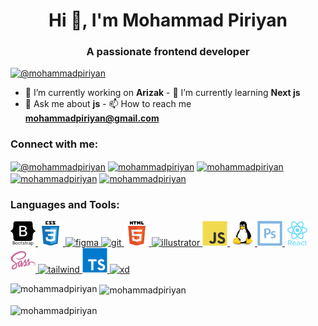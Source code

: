 
<h1 align="center">Hi 👋, I'm Mohammad Piriyan</h1>
<h3 align="center">A passionate frontend developer</h3>

<img
align="right"
width="400"
  src="https://media.giphy.com/media/v1.Y2lkPTc5MGI3NjExYWQ0ZDQzNDg3ZjA5ZGE4NGQ2ZGEwYzFiZDIxMjJhMjA4ZmMyMDI2YiZjdD1n/qgQUggAC3Pfv687qPC/giphy.gif"
  alt=""
/>

<p align="left">
  <a href="https://twitter.com/mohammadpiriyan" target="blank"
    ><img
      src="https://img.shields.io/twitter/follow/@mohammadpiriyan?logo=twitter&style=for-the-badge"
      alt="@mohammadpiriyan"
  /></a>
</p>

- 🔭 I’m currently working on **Arizak** - 🌱 I’m currently learning **Next js**
- 💬 Ask me about **js** - 📫 How to reach me **mohammadpiriyan@gmail.com**

<h3 align="left">Connect with me:</h3>
<p align="left">
<a href="https://twitter.com/@mohammadpiriyan" target="blank"><img align="center" src="https://raw.githubusercontent.com/rahuldkjain/github-profile-readme-generator/master/src/images/icons/Social/twitter.svg" alt="@mohammadpiriyan" height="30" width="40" /></a>
<a href="https://linkedin.com/in/mohammadpiriyan" target="blank"><img align="center" src="https://raw.githubusercontent.com/rahuldkjain/github-profile-readme-generator/master/src/images/icons/Social/linked-in-alt.svg" alt="mohammadpiriyan" height="30" width="40" /></a>
<a href="https://instagram.com/mohammadpiriyan" target="blank"><img align="center" src="https://raw.githubusercontent.com/rahuldkjain/github-profile-readme-generator/master/src/images/icons/Social/instagram.svg" alt="mohammadpiriyan" height="30" width="40" /></a>
<a href="https://dribbble.com/mohammadpiriyan" target="blank"><img align="center" src="https://raw.githubusercontent.com/rahuldkjain/github-profile-readme-generator/master/src/images/icons/Social/dribbble.svg" alt="mohammadpiriyan" height="30" width="40" /></a>
<a href="https://www.behance.net/mohammadpiriyan" target="blank"><img align="center" src="https://raw.githubusercontent.com/rahuldkjain/github-profile-readme-generator/master/src/images/icons/Social/behance.svg" alt="mohammadpiriyan" height="30" width="40" /></a>
</p>

<h3 align="left">Languages and Tools:</h3>
<p align="left"> <a href="https://getbootstrap.com" target="_blank" rel="noreferrer"> <img src="https://raw.githubusercontent.com/devicons/devicon/master/icons/bootstrap/bootstrap-plain-wordmark.svg" alt="bootstrap" width="40" height="40"/> </a> <a href="https://www.w3schools.com/css/" target="_blank" rel="noreferrer"> <img src="https://raw.githubusercontent.com/devicons/devicon/master/icons/css3/css3-original-wordmark.svg" alt="css3" width="40" height="40"/> </a> <a href="https://www.figma.com/" target="_blank" rel="noreferrer"> <img src="https://www.vectorlogo.zone/logos/figma/figma-icon.svg" alt="figma" width="40" height="40"/> </a> <a href="https://git-scm.com/" target="_blank" rel="noreferrer"> <img src="https://www.vectorlogo.zone/logos/git-scm/git-scm-icon.svg" alt="git" width="40" height="40"/> </a> <a href="https://www.w3.org/html/" target="_blank" rel="noreferrer"> <img src="https://raw.githubusercontent.com/devicons/devicon/master/icons/html5/html5-original-wordmark.svg" alt="html5" width="40" height="40"/> </a> <a href="https://www.adobe.com/in/products/illustrator.html" target="_blank" rel="noreferrer"> <img src="https://www.vectorlogo.zone/logos/adobe_illustrator/adobe_illustrator-icon.svg" alt="illustrator" width="40" height="40"/> </a> <a href="https://developer.mozilla.org/en-US/docs/Web/JavaScript" target="_blank" rel="noreferrer"> <img src="https://raw.githubusercontent.com/devicons/devicon/master/icons/javascript/javascript-original.svg" alt="javascript" width="40" height="40"/> </a> <a href="https://www.linux.org/" target="_blank" rel="noreferrer"> <img src="https://raw.githubusercontent.com/devicons/devicon/master/icons/linux/linux-original.svg" alt="linux" width="40" height="40"/> </a> <a href="https://www.photoshop.com/en" target="_blank" rel="noreferrer"> <img src="https://raw.githubusercontent.com/devicons/devicon/master/icons/photoshop/photoshop-line.svg" alt="photoshop" width="40" height="40"/> </a> <a href="https://reactjs.org/" target="_blank" rel="noreferrer"> <img src="https://raw.githubusercontent.com/devicons/devicon/master/icons/react/react-original-wordmark.svg" alt="react" width="40" height="40"/> </a> <a href="https://sass-lang.com" target="_blank" rel="noreferrer"> <img src="https://raw.githubusercontent.com/devicons/devicon/master/icons/sass/sass-original.svg" alt="sass" width="40" height="40"/> </a> <a href="https://tailwindcss.com/" target="_blank" rel="noreferrer"> <img src="https://www.vectorlogo.zone/logos/tailwindcss/tailwindcss-icon.svg" alt="tailwind" width="40" height="40"/> </a> <a href="https://www.typescriptlang.org/" target="_blank" rel="noreferrer"> <img src="https://raw.githubusercontent.com/devicons/devicon/master/icons/typescript/typescript-original.svg" alt="typescript" width="40" height="40"/> </a> <a href="https://www.adobe.com/products/xd.html" target="_blank" rel="noreferrer"> <img src="https://cdn.worldvectorlogo.com/logos/adobe-xd.svg" alt="xd" width="40" height="40"/> </a> </p>

<p><img align="left" src="https://github-readme-stats.vercel.app/api/top-langs?username=mohammadpiriyan&show_icons=true&locale=en&layout=compact" alt="mohammadpiriyan" /></p>

<p>&nbsp;<img align="center" src="https://github-readme-stats.vercel.app/api?username=mohammadpiriyan&show_icons=true&locale=en" alt="mohammadpiriyan" /></p>

<p><img align="center" src="https://github-readme-streak-stats.herokuapp.com/?user=mohammadpiriyan&" alt="mohammadpiriyan" /></p>


